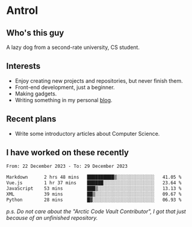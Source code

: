 # Antrol

## Who's this guy

A lazy dog from a second-rate university, CS student.

## Interests

* Enjoy creating new projects and repositories, but never finish them.
* Front-end development, just a beginner.
* Making gadgets.
* Writing something in my personal [blog](https://blog.antrol.xyz/).

## Recent plans

* Write some introductory articles about Computer Science.

<!--
* Try to develop a website for [Anime4KCPP](https://github.com/TianZerL/Anime4KCPP).
* Develop a Markdown renderer which user can customize its css, of course it is GUI-based.~~(If I could finish  it before getting bored)~~
* Work with my [teammates](https://github.com/SWJTU-Lazy-Dogs).
* Find something interests me, as a hobby after finishing my ~~boring~~ homework.
-->

## I have worked on these recently

<!--START_SECTION:waka-->

```txt
From: 22 December 2023 - To: 29 December 2023

Markdown      2 hrs 48 mins   ██████████▒░░░░░░░░░░░░░░   41.05 %
Vue.js        1 hr 37 mins    ██████░░░░░░░░░░░░░░░░░░░   23.64 %
JavaScript    53 mins         ███▒░░░░░░░░░░░░░░░░░░░░░   13.13 %
XML           39 mins         ██▒░░░░░░░░░░░░░░░░░░░░░░   09.67 %
Python        28 mins         █▓░░░░░░░░░░░░░░░░░░░░░░░   06.93 %
```

<!--END_SECTION:waka-->

*p.s.  Do not care about the "Arctic Code Vault Contributor", I got that just because of an unfinished repository.*

<!--
**qzmlgfj/qzmlgfj** is a ✨ _special_ ✨ repository because its `README.md` (this file) appears on your GitHub profile.

Here are some ideas to get you started:

- 🔭 I’m currently working on ...
- 🌱 I’m currently learning ...
- 👯 I’m looking to collaborate on ...
- 🤔 I’m looking for help with ...
- 💬 Ask me about ...
- 📫 How to reach me: ...
- 😄 Pronouns: ...
- ⚡ Fun fact: ...
-->
